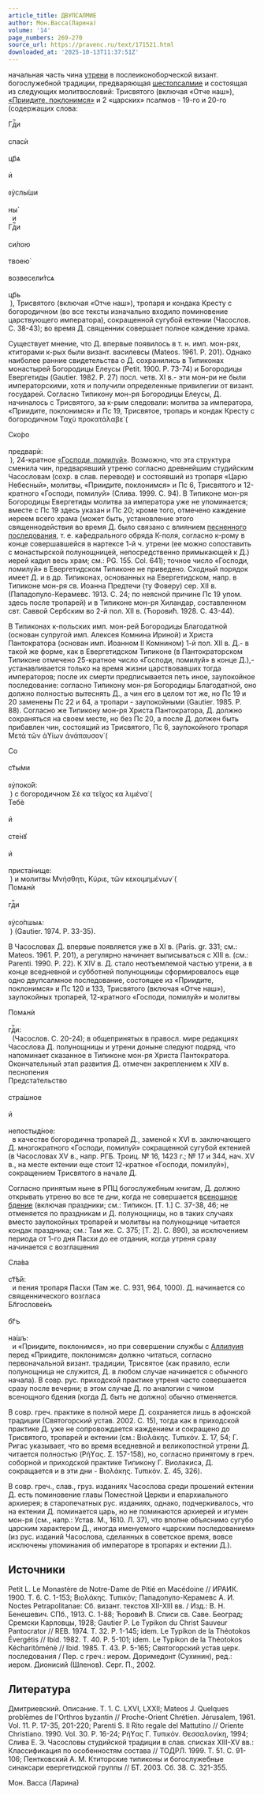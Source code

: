 ```yaml
---
article_title: ДВУПСАЛМИЕ
author: Мон.Васса(Ларина)
volume: '14'
page_numbers: 269-270
source_url: https://pravenc.ru/text/171521.html
downloaded_at: '2025-10-13T11:37:51Z'
---
```


начальная часть чина [утрени](https://pravenc.ru/text/Утреня.html) в послеиконоборческой визант. богослужебной традиции, предваряющая [шестопсалмие](https://pravenc.ru/text/шестопсалмие.html) и состоящая из следующих молитвословий: Трисвятого (включая «Отче наш»), [«Приидите, поклонимся»](<https://pravenc.ru/text/ Приидите  поклонимся .html>) и 2 «царских» псалмов - 19-го и 20-го (содержащих слова: <div class="cu">Гдⷭ҇и</div>  <div class="cu">спасѝ</div>  <div class="cu">цр҃ѧ</div>  <div class="cu">и҆</div>  <div class="cu">ᲂу҆слы́ши</div>  <div class="cu">ны̀</div>  и <div class="cu">Гдⷭ҇и</div>  <div class="cu">си́лою</div>  <div class="cu">твоею̀</div>  <div class="cu">возвесели́тсѧ</div>  <div class="cu">цр҃ь</div> ), Трисвятого (включая «Отче наш»), тропаря и кондака Кресту с богородичном (во все тексты изначально входило поминовение царствующего императора), сокращенной сугубой ектении (Часослов. С. 38-43); во время Д. священник совершает полное каждение храма.

Существует мнение, что Д. впервые появилось в т. н. имп. мон-рях, ктиторами к-рых были визант. василевсы (Mateos. 1961. P. 201). Однако наиболее ранние свидетельства о Д. сохранились в Типиконах монастырей Богородицы Елеусы (Petit. 1900. P. 73-74) и Богородицы Евергетиды (Gautier. 1982. P. 27) посл. четв. XI в.- эти мон-ри не были императорскими, хотя и получили определенные привилегии от визант. государей. Согласно Типикону мон-ря Богородицы Елеусы, Д. начиналось с Трисвятого, за к-рым следовали: молитва за императора, «Приидите, поклонимся» и Пс 19, Трисвятое, тропарь и кондак Кресту с богородичном Ταχὺ προκατάλαβε̇ (<div class="cu">Ско́ро</div>  <div class="cu">предварѝ:</div> ), 24-кратное [«Господи, помилуй»](<https://pravenc.ru/text/ Господи  помилуй .html>). Возможно, что эта структура сменила чин, предварявший утреню согласно древнейшим студийским Часословам (сохр. в слав. переводе) и состоявший из тропаря «Царю Небесный», молитвы, «Приидите, поклонимся» и Пс 6, Трисвятого и 12-кратного «Господи, помилуй» (Слива. 1999. С. 94). В Типиконе мон-ря Богородицы Евергетиды молитва за императора уже не упоминается; вместе с Пс 19 здесь указан и Пс 20; кроме того, отмечено каждение иереем всего храма (может быть, установление этого священнодействия во время Д. было связано с влиянием [песненного последования](<https://pravenc.ru/text/песненного последования.html>), т. е. кафедрального обряда К-поля, согласно к-рому в конце совершавшейся в нартексе 1-й ч. утрени (ее можно сопоставить с монастырской полунощницей, непосредственно примыкающей к Д.) иерей кадил весь храм; см.: PG. 155. Col. 641); точное число «Господи, помилуй» в Евергетидском Типиконе не приведено. Сходный порядок имеет Д. и в др. Типиконах, основанных на Евергетидском, напр. в Типиконе мон-ря св. Иоанна Предтечи (ту Фоверу) сер. XII в. (Пападопуло-Керамевс. 1913. С. 24; по неясной причине Пс 19 упом. здесь после тропарей) и в Типиконе мон-ря Хиландар, составленном свт. Саввой Сербским во 2-й пол. XII в. (Ћоровић. 1928. С. 43-44).

В Типиконах к-польских имп. мон-рей Богородицы Благодатной (основан супругой имп. Алексея Комнина Ириной) и Христа Пантократора (основан имп. Иоанном II Комнином) 1-й пол. XII в. Д.- в такой же форме, как в Евергетидском Типиконе (в Пантократорском Типиконе отмечено 25-кратное число «Господи, помилуй» в конце Д.),- устанавливается только на время жизни царствовавших тогда императоров; после их смерти предписывается петь иное, заупокойное последование: согласно Типикону мон-ря Богородицы Благодатной, оно должно полностью вытеснять Д., а чин его в целом тот же, но Пс 19 и 20 заменены Пс 22 и 64, а тропари - заупокойными (Gautier. 1985. P. 88). Согласно же Типикону мон-ря Христа Пантократора, Д. должно сохраняться на своем месте, но без Пс 20, а после Д. должен быть прибавлен чин, состоящий из Трисвятого, Пс 6, заупокойного тропаря Μετὰ τῶν ἁϒίων ἀνάπαυσον̇ (<div class="cu">Со</div>  <div class="cu">ст҃ы́ми</div>  <div class="cu">ᲂу҆поко́й:</div> ) с богородичном Σὲ κα τεῖχος κα λιμένα̇ (<div class="cu">Тебѐ</div>  <div class="cu">и҆</div>  <div class="cu">сте́нꙋ</div>  <div class="cu">и҆</div>  <div class="cu">приста́нище:</div> ) и молитвы Μνήσθητι, Κύριε, τῶν κεκοιμημένων̇ (<div class="cu">Помѧнѝ</div>  <div class="cu">гдⷭ҇и</div>  <div class="cu">ᲂу҆со́пшыѧ:</div> ) (Gautier. 1974. P. 33-35).

В Часословах Д. впервые появляется уже в XI в. (Paris. gr. 331; см.: Mateos. 1961. P. 201), а регулярно начинает выписываться с XIII в. (см.: Parenti. 1990. P. 22). К XIV в. Д. стало неотъемлемой частью утрени, а в конце вседневной и субботней полунощницы сформировалось еще одно двупсалмное последование, состоящее из «Приидите, поклонимся» и Пс 120 и 133, Трисвятого (включая «Отче наш»), заупокойных тропарей, 12-кратного «Господи, помилуй» и молитвы <div class="cu">Помѧнѝ</div>  <div class="cu">гдⷭ҇и:</div>  (Часослов. С. 20-24); в общепринятых в правосл. мире редакциях Часослова Д. полунощницы и утрени доныне следуют подряд, что напоминает сказанное в Типиконе мон-ря Христа Пантократора. Окончательный этап развития Д. отмечен закреплением к XIV в. песнопения <div class="cu">Предста́тельство</div>  <div class="cu">стра́шное</div>  <div class="cu">и҆</div>  <div class="cu">непостыд́ное:</div>  в качестве богородична тропарей Д., заменой к XVI в. заключающего Д. многократного «Господи, помилуй» сокращенной сугубой ектенией (в Часословах XV в., напр. РГБ. Троиц. № 16, 1423 г.; № 17 и 344, нач. XV в., на месте ектении еще стоит 12-кратное «Господи, помилуй»), сокращением Трисвятого в начале Д.

Согласно принятым ныне в РПЦ богослужебным книгам, Д. должно открывать утреню во все те дни, когда не совершается [всенощное бдение](<https://pravenc.ru/text/всенощное бдение.html>) (включая праздники; см.: Типикон. [Т. 1.] С. 37-38, 46; не отменяется по праздникам и Д. полунощницы, но в таких случаях вместо заупокойных тропарей и молитвы на полунощнице читается кондак праздника; см.: Там же. С. 375; [Т. 2]. С. 890), за исключением периода от 1-го дня Пасхи до ее отдания, когда утреня сразу начинается с возглашения <div class="cu">Сла́ва</div>  <div class="cu">ст҃ѣ́й:</div>  и пения тропаря Пасхи (Там же. С. 931, 964, 1000). Д. начинается со священнического возгласа <div class="cu">Бл҃гослове́нъ</div>  <div class="cu">бг҃ъ</div>  <div class="cu">на́шъ:</div>  и «Приидите, поклонимся», но при совершении службы с [Аллилуия](https://pravenc.ru/text/Аллилуия.html) перед «Приидите, поклонимся» должно читаться, согласно первоначальной визант. традиции, Трисвятое (как правило, если полунощница не служится, Д. в любом случае начинается с обычного начала). В совр. рус. приходской практике утреня часто совершается сразу после вечерни; в этом случае Д. по аналогии с чином всенощного бдения (когда Д. быть не должно) обычно отменяется.

В совр. греч. практике в полной мере Д. сохраняется лишь в афонской традиции (Святогорский устав. 2002. С. 15), тогда как в приходской практике Д. уже не сопровождается каждением и сокращено до Трисвятого, тропарей и ектении (см.: Βιολάκης. Τυπικόν. Σ. 17, 54; Г. Ригас указывает, что во время вседневной и великопостной утрени Д. читается полностью (Ρήϒας. Σ. 157-158), но, согласно принятому в греч. соборной и приходской практике Типикону Г. Виолакиса, Д. сокращается и в эти дни - Βιολάκης. Τυπικόν. Σ. 45, 326).

В совр. греч., слав., груз. изданиях Часослова среди прошений ектении Д. есть поминовение главы Поместной Церкви и епархиального архиерея; в старопечатных рус. изданиях, однако, подчеркивалось, что на ектении Д. поминается царь, но не поминаются архиерей и игумен мон-ря (см., напр.: Устав. М., 1610. Л. 37), что вполне объяснимо сугубо царским характером Д., иногда именуемого «царским последованием» (из рус. изданий Часослова, сделанных в советское время, вовсе исключены упоминания об императоре в тропарях и ектении Д.).

## Источники

Petit L. Le Monastère de Notre-Dame de Pitié en Macédoine // ИРАИК. 1900. Т. 6. С. 1-153; Βιολάκης. Τυπικόν; Пападопуло-Керамевс А. И. Noctes Petrapolitanae: Сб. визант. текстов XII-XIII вв. / Изд.: В. Н. Бенешевич. СПб., 1913. С. 1-88; Ћоровић В. Списи св. Саве. Београд; Сремски Карловцы, 1928; Gautier P. Le Typikon du Christ Sauveur Pantocrator // REB. 1974. T. 32. P. 1-145; idem. Le Typikon de la Théotokos Évergétis // Ibid. 1982. T. 40. P. 5-101; idem. Le Typikon de la Théotokos Kécharitôménè // Ibid. 1985. T. 43. P. 5-165; Святогорский устав церк. последования / Пер. с греч.: иером. Доримедонт (Сухинин), ред.: иером. Дионисий (Шленов). Серг. П., 2002.

## Литература

Дмитриевский. Описание. Т. 1. С. LXVI, LXXII; Mateos J. Quelques problèmes de l'Orthros byzantin // Proche-Orient Chrétien. Jérusalem, 1961. Vol. 11. P. 17-35, 201-220; Parenti S. Il Rito regale del Mattutino // Oriente Christiano. 1990. Vol. 30. P. 16-24; Ρήϒας Γ. Τυπικόν. Θεσσαλονίκη, 1994; Слива Е. Э. Часословы студийской традиции в слав. списках XIII-XV вв.: Классификация по особенностям состава // ТОДРЛ. 1999. Т. 51. С. 91-106; Пентковский А. М. Ктиторские типиконы и богослужебные синаксари евергетидской группы // БТ. 2003. Сб. 38. С. 321-355.

Мон.   Васса   (Ларина)
